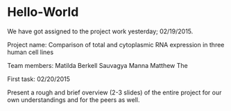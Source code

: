 # Hello-World


We have got assigned to the project work yesterday; 02/19/2015.

Project name: Comparison of total and cytoplasmic RNA expression in three human cell lines

Team members: 
Matilda Berkell
Sauvagya Manna
Matthew The

First task: 02/20/2015

Present a rough and brief overview (2-3 slides) of the entire project for our own understandings and for the peers as well.
